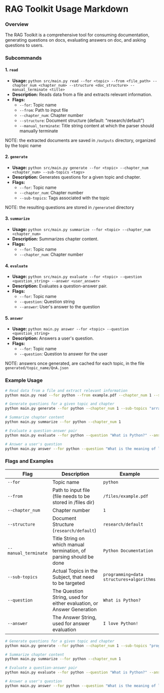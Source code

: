# **RAG Toolkit Usage Markdown**

### Overview

The RAG Toolkit is a comprehensive tool for consuming documentation, generating questions on docs, evaluating answers on doc, and asking questions to users.

### Subcommands

#### 1. `read`

- **Usage:** `python src/main.py read --for <topic> --from <file_path> --chapter_num <chapter_num> --structure <doc_structure> --manual_terminate <title>`
- **Description:** Reads data from a file and extracts relevant information.
- **Flags:**
  - `--for`: Topic name
  - `--from`: Path to input file
  - `--chapter_num`: Chapter number
  - `--structure`: Document structure (default: "research/default")
  - `--manual_terminate`: Title string content at which the parser should manually terminate

NOTE: the extracted documents are saved in `/outputs` directory, organized by the topic name

#### 2. `generate`

- **Usage:** `python src/main.py generate --for <topic> --chapter_num <chapter_num> --sub-topics <tags>`
- **Description:** Generates questions for a given topic and chapter.
- **Flags:**
  - `--for`: Topic name
  - `--chapter_num`: Chapter number
  - `--sub-topics`: Tags associated with the topic

NOTE: the resulting questions are stored in `/generated` directory

#### 3. `summarize`

- **Usage:** `python src/main.py summarize --for <topic> --chapter_num <chapter_num>`
- **Description:** Summarizes chapter content.
- **Flags:**
  - `--for`: Topic name
  - `--chapter_num`: Chapter number

#### 4. `evaluate`

- **Usage:** `python src/main.py evaluate --for <topic> --question <question_string> --answer <user_answer>`
- **Description:** Evaluates a question-answer pair.
- **Flags:**
  - `--for`: Topic name
  - `--question`: Question string
  - `--answer`: User's answer to the question

#### 5. `answer`

- **Usage:** `python main.py answer --for <topic> --question <question_string>`
- **Description:** Answers a user's question.
- **Flags:**
  - `--for`: Topic name
  - `--question`: Question to answer for the user

NOTE: answers once generated, are cached for each topic, in the file `generated/topic_name/QnA.json`

### Example Usage

```bash
# Read data from a file and extract relevant information
python main.py read --for python --from example.pdf --chapter_num 1 --structure research --manual_terminate "Python Documentation"

# Generate questions for a given topic and chapter
python main.py generate --for python --chapter_num 1 --sub-topics "arrays+loops"

# Summarize chapter content
python main.py summarize --for python --chapter_num 1

# Evaluate a question-answer pair
python main.py evaluate --for python --question "What is Python?" --answer "I love Python!"

# Answer a user's question
python main.py answer --for python --question "What is the meaning of life?"
```

### Flags and Examples

| Flag                 | Description                                                           | Example                                  |
| -------------------- | --------------------------------------------------------------------- | ---------------------------------------- |
| `--for`              | Topic name                                                            | `python`                                 |
| `--from`             | Path to input file (file needs to be stored in /files dir)            | `/files/example.pdf`                     |
| `--chapter_num`      | Chapter number                                                        | `1`                                      |
| `--structure`        | Document Structure (`research/default`)                               | `research/default`                       |
| `--manual_terminate` | Title String on which manual termination, of parsing should be done   | `Python Documentation`                   |
| `--sub-topics`       | Actual Topics in the Subject, that need to be targeted                | `programming+data structures+algorithms` |
| `--question`         | The Question String, used for either evaluation, or Answer Generation | `What is Python?`                        |
| `--answer`           | The Answer String, used for answer evaluation                         | `I love Python!`                         |

```bash
# Generate questions for a given topic and chapter
python main.py generate --for python --chapter_num 1 --sub-topics "programming+data structures+algorithms"

# Summarize chapter content
python main.py summarize --for python --chapter_num 1

# Evaluate a question-answer pair
python main.py evaluate --for python --question "What is Python?" --answer "I love Python!"

# Answer a user's question
python main.py answer --for python --question "What is the meaning of life?"
```
